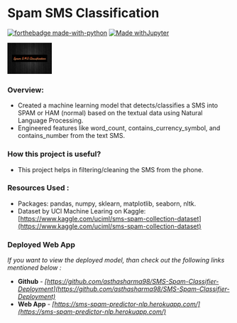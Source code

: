 # Spam SMS Classification

[![forthebadge made-with-python](http://ForTheBadge.com/images/badges/made-with-python.svg)](https://www.python.org/)
[![Made withJupyter](https://img.shields.io/badge/Made%20with-Jupyter-orange?style=for-the-badge&logo=Jupyter)](https://jupyter.org/try)


<img src="https://github.com/asthasharma98/Data-Science/blob/main/SMS-Spam-Classifier/spam_classification.jpg" width="100" height="70">

### Overview:

- Created a machine learning model that detects/classifies a SMS into SPAM or HAM (normal) based on the textual data using Natural Language Processing.
- Engineered features like word_count, contains_currency_symbol, and contains_number from the text SMS.

### How this project is useful?

- This project helps in filtering/cleaning the SMS from the phone.

### Resources Used : 

- Packages: pandas, numpy, sklearn, matplotlib, seaborn, nltk.
- Dataset by UCI Machine Learing on Kaggle: [https://www.kaggle.com/uciml/sms-spam-collection-dataset](https://www.kaggle.com/uciml/sms-spam-collection-dataset)


### Deployed Web App 

*If you want to view the deployed model, than check out the following links mentioned below :*

- **Github** - *[https://github.com/asthasharma98/SMS-Spam-Classifier-Deployment](https://github.com/asthasharma98/SMS-Spam-Classifier-Deployment)*
- **Web App** - *[https://sms-spam-predictor-nlp.herokuapp.com/](https://sms-spam-predictor-nlp.herokuapp.com/)*

